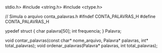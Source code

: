 stdio.h>
#include <string.h>
#include <ctype.h>

// Simula o arquivo conta_palavras.h
#ifndef CONTA_PALAVRAS_H
#define CONTA_PALAVRAS_H

ypedef struct {
    char palavra[50];
    int frequencia;
} Palavra;

void contar_palavras(const char* nome_arquivo, Palavra* palavras, int* total_palavras);
void ordenar_palavras(Palavra* palavras, int total_palavras);
